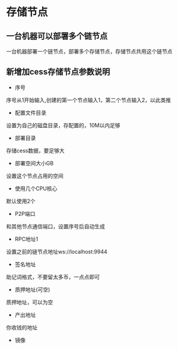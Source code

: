 # 存储节点

## 一台机器可以部署多个链节点

一台机器部署一个链节点，部署多个存储节点，存储节点共用这个链节点

## 新增加cess存储节点参数说明

* 序号&#x20;

序号从1开始输入,创建的第一个节点输入1，第二个节点输入2，以此类推

* 配置文件目录&#x20;

设置为自己的磁盘目录，存配置的，10M以内足够

* 部署目录&#x20;

存储cess数据，要足够大

* 部署空间大小GB&#x20;

设置这个节点占用的空间

* 使用几个CPU核心&#x20;

默认使用2个

* P2P端口&#x20;

和其他节点通信端口，设置序号后自动生成

* RPC地址1&#x20;

设置之前的链节点地址ws://localhost:9944

* 签名地址&#x20;

助记词格式，不要留太多币，一点点即可

* 质押地址(可空)&#x20;

质押地址，可以为空

* 产出地址&#x20;

你收钱的地址

* 镜像
